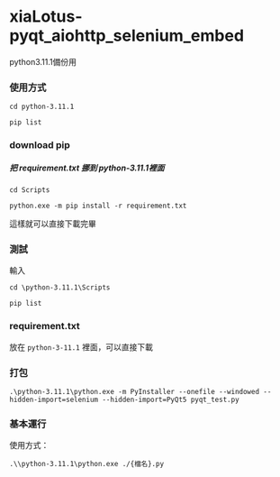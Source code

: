 # xiaLotus-pyqt_aiohttp_selenium_embed
python3.11.1備份用


### 使用方式

```bash=
cd python-3.11.1

pip list
```

### download pip

##### 把 requirement.txt 挪到 python-3.11.1裡面


```bash=
cd Scripts

python.exe -m pip install -r requirement.txt
```

這樣就可以直接下載完畢

### 測試
輸入
```bash=
cd \python-3.11.1\Scripts

pip list
```


### requirement.txt
放在 `python-3-11.1` 裡面，可以直接下載


### 打包

```bash=
.\python-3.11.1\python.exe -m PyInstaller --onefile --windowed --hidden-import=selenium --hidden-import=PyQt5 pyqt_test.py
```

### 基本運行
使用方式：

```bash=
.\\python-3.11.1\python.exe ./{檔名}.py
```